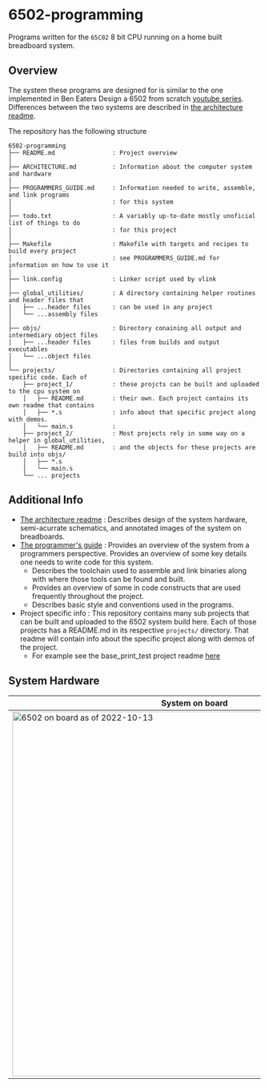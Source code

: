 # 6502-programming

Programs written for the `65C02` 8 bit CPU running on a home built breadboard system.

## Overview
The system these programs are designed for is similar to the one implemented in Ben Eaters Design a 6502 from scratch [youtube series](https://www.youtube.com/playlist?list=PLowKtXNTBypFbtuVMUVXNR0z1mu7dp7eH). Differences between the two systems are described in [the architecture readme](ARCHITECTURE.md).

The repository has the following structure
```
6502-programming
├── README.md                : Project overview
│
├── ARCHITECTURE.md          : Information about the computer system and hardware
│
├── PROGRAMMERS_GUIDE.md     : Information needed to write, assemble, and link programs
│                            : for this system
│
├── todo.txt                 : A variably up-to-date mostly unoficial list of things to do
│                            : for this project
│
├── Makefile                 : Makefile with targets and recipes to build every project
│                            : see PROGRAMMERS_GUIDE.md for information on how to use it
│
├── link.config              : Linker script used by vlink
│
├── global_utilities/        : A directory containing helper routines and header files that
│   ├── ...header files      : can be used in any project
│   └── ...assembly files
│
├── objs/                    : Directory conaining all output and intermediary object files
│   ├── ...header files      : files from builds and output executables
│   └── ...object files
│
└── projects/                : Directories containing all project specific code. Each of
    ├── project_1/           : these projcts can be built and uploaded to the cpu system on
    │   ├── README.md        : their own. Each project contains its own readme that contains
    │   ├── *.s              : info about that specific project along with demos.
    │   └── main.s           :
    ├── project_2/           : Most projects rely in some way on a helper in global_utilities,
    │   ├── README.md        : and the objects for these projects are build into objs/
    │   ├── *.s
    │   └── main.s
    └── ... projects
```



## Additional Info
- [The architecture readme](ARCHITECTURE.md) : Describes design of the system hardware, semi-acurrate schematics, and annotated images of the system on breadboards.
- [The programmer's guide](PROGRAMMERS_GUIDE.md) : Provides an overview of the system from a programmers perspective. Provides an overview of some key details one needs to write code for this system.
  - Describes the toolchain used to assemble and link binaries along with where those tools can be found and built.
  - Provides an overview of some in code constructs that are used frequently throughout the project.
  - Describes basic style and conventions used in the programs.
- Project specific info : This repository contains many sub projects that can be built and uploaded to the 6502 system build here. Each of those projects has a README.md in its respective `projects/` directory. That readme will contain info about the specific project along with demos of the project.
  - For example see the base_print_test project readme [here](projects/base_print_test/README.md)


## System Hardware

| System on board  | Annotated system on board |
| ------------- | ------------- |
| <img width="728" alt="6502 on board as of 2022-10-13" src="https://user-images.githubusercontent.com/18710035/195679940-550de15b-9784-4a2c-92d3-41a7b6d89935.png"> | <img width="728" alt="Annotated 6502 on board as of 2022-10-13" src="https://user-images.githubusercontent.com/18710035/195679791-31c1bf20-cd9c-4a23-963b-74515c1b16d2.png"> |


